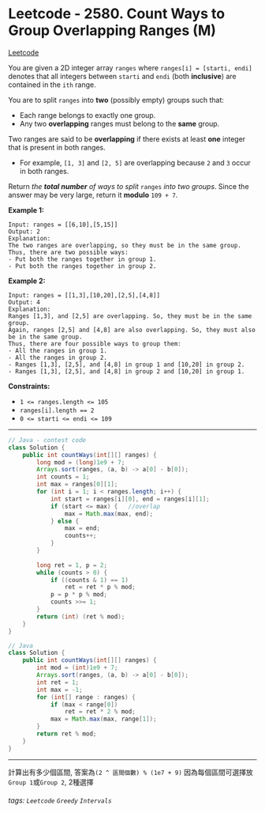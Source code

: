 # Leetcode - 2580. Count Ways to Group Overlapping Ranges (M)

[Leetcode](https://leetcode.com/problems/count-ways-to-group-overlapping-ranges/)

You are given a 2D integer array `ranges` where `ranges[i] = [starti, endi]` denotes that all integers between `starti` and `endi` (both **inclusive**) are contained in the `ith` range.

You are to split `ranges` into **two** (possibly empty) groups such that:

-   Each range belongs to exactly one group.
-   Any two **overlapping** ranges must belong to the **same** group.

Two ranges are said to be **overlapping** if there exists at least **one** integer that is present in both ranges.

-   For example, `[1, 3]` and `[2, 5]` are overlapping because `2` and `3` occur in both ranges.

Return _the **total number** of ways to split_ `ranges` _into two groups_. Since the answer may be very large, return it **modulo** `109 + 7`.

**Example 1:**
```
Input: ranges = [[6,10],[5,15]]
Output: 2
Explanation: 
The two ranges are overlapping, so they must be in the same group.
Thus, there are two possible ways:
- Put both the ranges together in group 1.
- Put both the ranges together in group 2.
```
**Example 2:**
```
Input: ranges = [[1,3],[10,20],[2,5],[4,8]]
Output: 4
Explanation: 
Ranges [1,3], and [2,5] are overlapping. So, they must be in the same group.
Again, ranges [2,5] and [4,8] are also overlapping. So, they must also be in the same group. 
Thus, there are four possible ways to group them:
- All the ranges in group 1.
- All the ranges in group 2.
- Ranges [1,3], [2,5], and [4,8] in group 1 and [10,20] in group 2.
- Ranges [1,3], [2,5], and [4,8] in group 2 and [10,20] in group 1.
```
**Constraints:**

-   `1 <= ranges.length <= 105`
-   `ranges[i].length == 2`
-   `0 <= starti <= endi <= 109`

---

```java
// Java - contest code
class Solution {
    public int countWays(int[][] ranges) {
        long mod = (long)1e9 + 7;
        Arrays.sort(ranges, (a, b) -> a[0] - b[0]);
        int counts = 1;
        int max = ranges[0][1];
        for (int i = 1; i < ranges.length; i++) {
            int start = ranges[i][0], end = ranges[i][1];
            if (start <= max) {   //overlap
                max = Math.max(max, end);
            } else {
                max = end;
                counts++;
            }
        }
        
        long ret = 1, p = 2;
        while (counts > 0) {
            if ((counts & 1) == 1)
                ret = ret * p % mod;
            p = p * p % mod;
            counts >>= 1;
        }
        return (int) (ret % mod);
    }
}
```

```java
// Java
class Solution {
    public int countWays(int[][] ranges) {
        int mod = (int)1e9 + 7;
        Arrays.sort(ranges, (a, b) -> a[0] - b[0]);
        int ret = 1;
        int max = -1;
        for (int[] range : ranges) {
            if (max < range[0])
                ret = ret * 2 % mod;
            max = Math.max(max, range[1]);
        }
        return ret % mod;
    }
}

```

---

計算出有多少個區間, 答案為`(2 ^ 區間個數) % (1e7 + 9)`
因為每個區間可選擇放`Group 1`或`Group 2`, 2種選擇


###### tags: `Leetcode` `Greedy` `Intervals`
